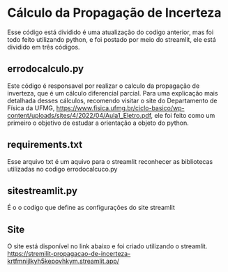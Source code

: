 # Cálculo da Propagação de Incerteza

Esse código está dividido é uma atualização do codigo anterior, mas foi todo feito utilizando python, e foi postado por meio do streamlit, ele está dividido em três códigos.

## errodocalculo.py

Este código é responsavel por realizar o calculo da propagação de inverteza, que é um cálculo diferencial parcial. Para uma explicação mais detalhada desses cálculos, recomendo visitar o site do Departamento de Física da UFMG, https://www.fisica.ufmg.br/ciclo-basico/wp-content/uploads/sites/4/2022/04/Aula1_Eletro.pdf, ele foi feito como um primeiro o objetivo de estudar a orientação a objeto do python.

## requirements.txt
Esse arquivo txt é um aquivo para o streamlit reconhecer as bibliotecas utilizadas no codigo errodocalcuco.py

## sitestreamlit.py
É o o codigo que define as configurações do site streamlit

## Site
O site está disponível no link abaixo e foi criado utilizando o streamlit. 
https://stremilit-propagacao-de-incerteza-krtfmnijlkyh5kepovhkym.streamlit.app/
